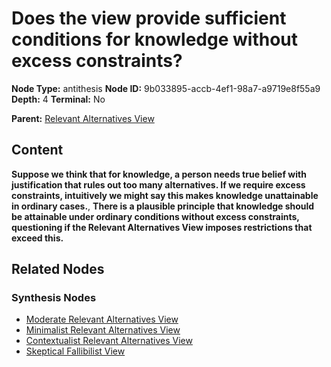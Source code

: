 # Does the view provide sufficient conditions for knowledge without excess constraints?

**Node Type:** antithesis
**Node ID:** 9b033895-accb-4ef1-98a7-a9719e8f55a9
**Depth:** 4
**Terminal:** No

**Parent:** [Relevant Alternatives View](relevant-alternatives-view-synthesis-5c5810f3-b767-4139-b35c-215b05a51060.md)

## Content

**Suppose we think that for knowledge, a person needs true belief with justification that rules out too many alternatives. If we require excess constraints, intuitively we might say this makes knowledge unattainable in ordinary cases.**, **There is a plausible principle that knowledge should be attainable under ordinary conditions without excess constraints, questioning if the Relevant Alternatives View imposes restrictions that exceed this.**

## Related Nodes

### Synthesis Nodes

- [Moderate Relevant Alternatives View](moderate-relevant-alternatives-view-synthesis-7f9e3632-4a03-40ec-9c44-fd30c6a53aab.md)
- [Minimalist Relevant Alternatives View](minimalist-relevant-alternatives-view-synthesis-a13101bd-6c70-4597-9c9d-da038bbeebc9.md)
- [Contextualist Relevant Alternatives View](contextualist-relevant-alternatives-view-synthesis-8604ad68-c5ca-4cc0-890a-cf7188a59070.md)
- [Skeptical Fallibilist View](skeptical-fallibilist-view-synthesis-965f99d2-ebe5-4e82-aa21-df6d6f2ba46a.md)
